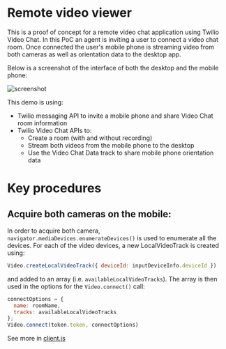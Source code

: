 # Remote video viewer

This is a proof of concept for a remote video chat application using Twilio Video Chat. In this PoC an agent is inviting a user to connect a video chat room. Once connected the user's mobile phone is streaming video from both cameras as well as orientation data to the desktop app. 

Below is a screenshot of the interface of both the desktop and the mobile phone:

![screenshot](https://user-images.githubusercontent.com/54728384/65513021-527e0600-ded2-11e9-93bb-b50487d577f4.png)

This demo is using: 

* Twilio messaging API to invite a mobile phone and share Video Chat room information
* Twilio Video Chat APIs to: 
  * Create a room (with and without recording) 
  * Stream both videos from the mobile phone to the desktop 
  * Use the Video Chat Data track to share mobile phone orientation data

# Key procedures
## Acquire both cameras on the mobile: 
In order to acquire both camera, ` navigator.mediaDevices.enumerateDevices()` is used to enumerate all the devices. For each of the video devices, a new LocalVideoTrack is created using:
```javascript
Video.createLocalVideoTrack({ deviceId: inputDeviceInfo.deviceId }) 
```
and added to an array (i.e. `availableLocalVideoTracks`). The array is then used in the options for the `Video.connect()` call:

```javascript
connectOptions = {
  name: roomName,
  tracks: availableLocalVideoTracks
};
Video.connect(token.token, connectOptions)
```

See more in [client.js](https://github.com/vernig/remote-video/blob/master/public/client/client.js)
